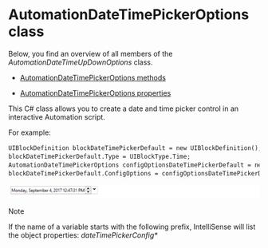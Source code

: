 # AutomationDateTimePickerOptions class

Below, you find an overview of all members of the *AutomationDateTimeUpDownOptions* class.

- [AutomationDateTimePickerOptions methods](AutomationDateTimePickerOptions_methods.md)

- [AutomationDateTimePickerOptions properties](AutomationDateTimePickerOptions_properties.md)

This C# class allows you to create a date and time picker control in an interactive Automation script.

For example:

```txt
UIBlockDefinition blockDateTimePickerDefault = new UIBlockDefinition();
blockDateTimePickerDefault.Type = UIBlockType.Time;
AutomationDateTimePickerOptions configOptionsDateTimePickerDefault = new AutomationDateTimePickerOptions();
blockDateTimePickerDefault.ConfigOptions = configOptionsDateTimePickerDefault;
```

![](../../images/datetimepicker_example.png)



> [!NOTE]
> If the name of a variable starts with the following prefix, IntelliSense will list the object properties: *dateTimePickerConfig\**
>
